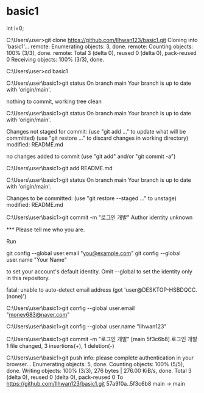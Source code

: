 # basic1

int i=0;

C:\Users\user>git clone https://github.com/Ilhwan123/basic1.git
Cloning into 'basic1'...
remote: Enumerating objects: 3, done.
remote: Counting objects: 100% (3/3), done.
remote: Total 3 (delta 0), reused 0 (delta 0), pack-reused 0
Receiving objects: 100% (3/3), done.

C:\Users\user>cd basic1

C:\Users\user\basic1>git status
On branch main
Your branch is up to date with 'origin/main'.

nothing to commit, working tree clean

C:\Users\user\basic1>git status
On branch main
Your branch is up to date with 'origin/main'.

Changes not staged for commit:
  (use "git add <file>..." to update what will be committed)
  (use "git restore <file>..." to discard changes in working directory)
        modified:   README.md

no changes added to commit (use "git add" and/or "git commit -a")

C:\Users\user\basic1>git add README.md

C:\Users\user\basic1>git status
On branch main
Your branch is up to date with 'origin/main'.

Changes to be committed:
  (use "git restore --staged <file>..." to unstage)
        modified:   README.md


C:\Users\user\basic1>git commit -m "로그인 개발"
Author identity unknown

*** Please tell me who you are.

Run

  git config --global user.email "you@example.com"
  git config --global user.name "Your Name"

to set your account's default identity.
Omit --global to set the identity only in this repository.

fatal: unable to auto-detect email address (got 'user@DESKTOP-HSBDQCC.(none)')

C:\Users\user\basic1>git config --global user.email "money683@naver.com"

C:\Users\user\basic1>git config --global user.name "Ilhwan123"

C:\Users\user\basic1>git commit -m "로그인 개발"
[main 5f3c6b8] 로그인 개발
 1 file changed, 3 insertions(+), 1 deletion(-)

C:\Users\user\basic1>git push
info: please complete authentication in your browser...
Enumerating objects: 5, done.
Counting objects: 100% (5/5), done.
Writing objects: 100% (3/3), 276 bytes | 276.00 KiB/s, done.
Total 3 (delta 0), reused 0 (delta 0), pack-reused 0
To https://github.com/Ilhwan123/basic1.git
   57a9f0a..5f3c6b8  main -> main
